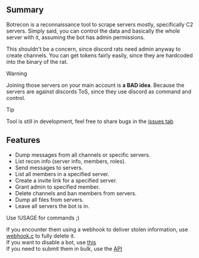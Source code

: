 ## Summary
Botrecon is a reconnaissance tool to scrape servers mostly, specifically C2 servers. 
Simply said, you can control the data and basically the whole server with it, assuming the bot has admin permissions. 

This shouldn't be a concern, since discord rats need admin anyway to create channels.
You can get tokens fairly easily, since they are hardcoded into the binary of the rat.

> [!WARNING]
> Joining those servers on your main account is **a BAD idea**.
> Because the servers are against discords ToS, since they use discord as command and control.

> [!TIP]
> Tool is still in development, feel free to share bugs in the [issues tab](https://github.com/tdsoperational/botrecon/issues)

## Features
- Dump messages from all channels or specific servers.
- List recon info (server info, members, roles).
- Send messages to servers.
- List all members in a specified server.
- Create a invite link for a specified server.
- Grant admin to specified member.
- Delete channels and ban members from servers.
- Dump all files from servers.
- Leave all servers the bot is in.

Use !USAGE for commands ;)

If you encounter them using a webhook to deliver stolen information, use [webhook.c](https://github.com/tdsoperational/botrecon/blob/main/webhook.c) to fully delete it.  
If you want to disable a bot, use [this](https://tdsmental.pythonanywhere.com)  
If you need to submit them in bulk, use the [API](https://tdsmental.pythonanywhere.com/api-info)  

